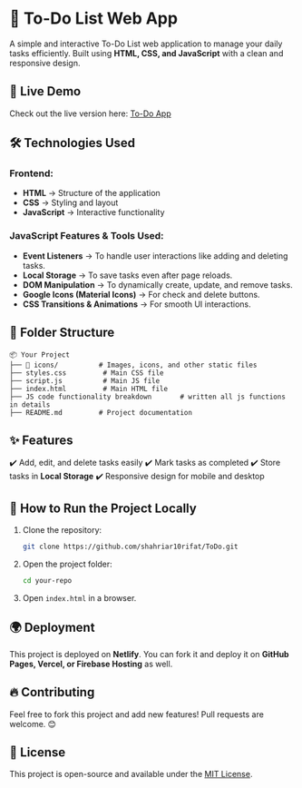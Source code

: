 # 📌 To-Do List Web App

A simple and interactive To-Do List web application to manage your daily tasks efficiently. Built using **HTML, CSS, and JavaScript** with a clean and responsive design.

## 🚀 Live Demo
Check out the live version here: [To-Do App](https://jazzy-lamington-5ebc47.netlify.app/)

## 🛠️ Technologies Used
### **Frontend:**
- **HTML** → Structure of the application
- **CSS** → Styling and layout
- **JavaScript** → Interactive functionality

### **JavaScript Features & Tools Used:**
- **Event Listeners** → To handle user interactions like adding and deleting tasks.
- **Local Storage** → To save tasks even after page reloads.
- **DOM Manipulation** → To dynamically create, update, and remove tasks.
- **Google Icons (Material Icons)** → For check and delete buttons.
- **CSS Transitions & Animations** → For smooth UI interactions.

## 📂 Folder Structure
```
📦 Your Project
├── 📁 icons/          # Images, icons, and other static files
├── styles.css         # Main CSS file
├── script.js          # Main JS file
├── index.html         # Main HTML file
├── JS code functionality breakdown       # written all js functions in details
├── README.md         # Project documentation
```

## ✨ Features
✔️ Add, edit, and delete tasks easily
✔️ Mark tasks as completed
✔️ Store tasks in **Local Storage**
✔️ Responsive design for mobile and desktop

## 📜 How to Run the Project Locally
1. Clone the repository:
   ```sh
   git clone https://github.com/shahriar10rifat/ToDo.git
   ```
2. Open the project folder:
   ```sh
   cd your-repo
   ```
3. Open `index.html` in a browser.

## 🌍 Deployment
This project is deployed on **Netlify**. You can fork it and deploy it on **GitHub Pages, Vercel, or Firebase Hosting** as well.

## 🔥 Contributing
Feel free to fork this project and add new features! Pull requests are welcome. 😊

## 📜 License
This project is open-source and available under the [MIT License](LICENSE).

